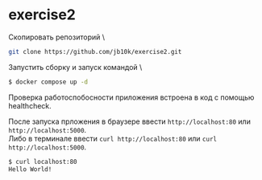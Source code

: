 # exercise2

Скопировать репозиторий \
``` bash
git clone https://github.com/jb10k/exercise2.git
```
Запустить сборку и запуск командой \
``` bash
$ docker compose up -d
```
Проверка работоспобосности приложения встроена в код с помощью healthcheck.

После запуска прложения в браузере ввести `http://localhost:80` или `http://localhost:5000`. \
Либо в терминале ввести `curl http://localhost:80` или `curl http://localhost:5000`.
``` bash
$ curl localhost:80
Hello World!
```
